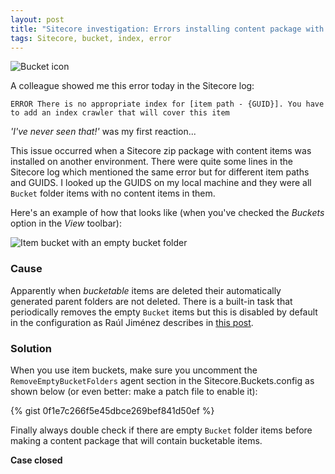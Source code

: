 ```yaml
---
layout: post
title: "Sitecore investigation: Errors installing content package with item buckets"
tags: Sitecore, bucket, index, error
---
```


<img class="u-max-full-width" src="{{ site.url }}/assets/2016/04/28/bucket_icon.png" alt="Bucket icon">

A colleague showed me this error today in the Sitecore log:

`ERROR There is no appropriate index for [item path - {GUID}]. You have to add an index crawler that will cover this item`

_'I've never seen that!'_ was my first reaction...

This issue occurred when a Sitecore zip package with content items was installed on another environment. There were quite some lines in the Sitecore log which mentioned the same error but for different item paths and GUIDS. I looked up the GUIDS on my local machine and they were all `Bucket` folder items with no content items in them.

Here's an example of how that looks like (when you've checked the _Buckets_ option in the _View_ toolbar):

<img class="u-max-full-width" src="{{ site.url }}/assets/2016/04/28/item_bucket_without_content.png" alt="Item bucket with an empty bucket folder">

### Cause

Apparently when _bucketable_ items are deleted their automatically generated parent folders are not deleted. There is a built-in task that periodically removes the empty `Bucket` items but this is disabled by default in the configuration as Raúl Jiménez describes in [this post](http://blog.rauljimenez.co.uk/the-depths-of-the-bucket/).

### Solution

When you use item buckets, make sure you uncomment the `RemoveEmptyBucketFolders` agent section in the Sitecore.Buckets.config as shown below (or even better: make a patch file to enable it):

{% gist 0f1e7c266f5e45dbce269bef841d50ef %}

Finally always double check if there are empty `Bucket` folder items before making a content package that will contain bucketable items. 

__Case closed__
